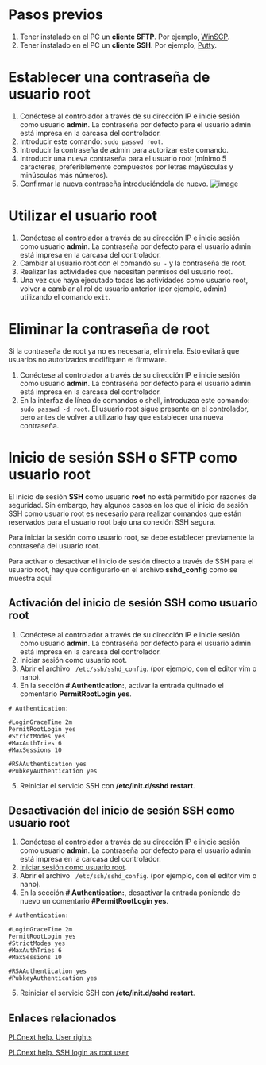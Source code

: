 # Pasos previos
1. Tener instalado en el PC un __cliente SFTP__. Por ejemplo, [WinSCP](https://winscp.net/eng/download.php).
2. Tener instalado en el PC un __cliente SSH__. Por ejemplo, [Putty](https://www.chiark.greenend.org.uk/~sgtatham/putty/latest.html).

# Establecer una contraseña de usuario root
1. Conéctese al controlador a través de su dirección IP e inicie sesión como usuario __admin__. La contraseña por defecto para el usuario admin está impresa en la carcasa del controlador.
2. Introducir este comando: ```sudo passwd root```.
3. Introducir la contraseña de admin para autorizar este comando.
4. Introducir una nueva contraseña para el usuario root (mínimo 5 caracteres, preferiblemente compuestos por letras mayúsculas y minúsculas más números).
5. Confirmar la nueva contraseña introduciéndola de nuevo.
![image](https://user-images.githubusercontent.com/46561573/155708183-e24c24a3-8b50-4a9b-bd1a-3bc3b22e96fa.png)

# Utilizar el usuario root
1. Conéctese al controlador a través de su dirección IP e inicie sesión como usuario __admin__. La contraseña por defecto para el usuario admin está impresa en la carcasa del controlador.
2. Cambiar al usuario root con el comando ```su -``` y la contraseña de root.
3. Realizar las actividades que necesitan permisos del usuario root.
4. Una vez que haya ejecutado todas las actividades como usuario root, volver a cambiar al rol de usuario anterior (por ejemplo, admin) utilizando el comando ```exit```.

# Eliminar la contraseña de root
Si la contraseña de root ya no es necesaria, elimínela. Esto evitará que usuarios no autorizados modifiquen el firmware.
1. Conéctese al controlador a través de su dirección IP e inicie sesión como usuario __admin__. La contraseña por defecto para el usuario admin está impresa en la carcasa del controlador.
2. En la interfaz de línea de comandos o shell, introduzca este comando: ```sudo passwd -d root```.
El usuario root sigue presente en el controlador, pero antes de volver a utilizarlo hay que establecer una nueva contraseña.

# Inicio de sesión SSH o SFTP como usuario root
El inicio de sesión __SSH__ como usuario __root__ no está permitido por razones de seguridad. Sin embargo, hay algunos casos en los que el inicio de sesión SSH como usuario root es necesario para realizar comandos que están reservados para el usuario root bajo una conexión SSH segura.

Para iniciar la sesión como usuario root, se debe establecer previamente la contraseña del usuario root.

Para activar o desactivar el inicio de sesión directo a través de SSH para el usuario root, hay que configurarlo en el archivo __sshd_config__ como se muestra aquí:

## Activación del inicio de sesión SSH como usuario root
1. Conéctese al controlador a través de su dirección IP e inicie sesión como usuario __admin__. La contraseña por defecto para el usuario admin está impresa en la carcasa del controlador.
2. Iniciar sesión como usuario root.
3. Abrir el archivo ``` /etc/ssh/sshd_config```. (por ejemplo, con el editor vim o nano).
4. En la sección __# Authentication:__, activar la entrada quitnado el comentario __PermitRootLogin yes__.
```
# Authentication:

#LoginGraceTime 2m
PermitRootLogin yes
#StrictModes yes
#MaxAuthTries 6
#MaxSessions 10

#RSAAuthentication yes
#PubkeyAuthentication yes
```
5. Reiniciar el servicio SSH con __/etc/init.d/sshd restart__.


## Desactivación del inicio de sesión SSH como usuario root
1. Conéctese al controlador a través de su dirección IP e inicie sesión como usuario __admin__. La contraseña por defecto para el usuario admin está impresa en la carcasa del controlador.
2. [Iniciar sesión como usuario root](https://github.com/JaviPxc/LinuxOnPLCnext/blob/main/Acceso_con_usuario_root.md#utilizar-el-usuario-root).
3. Abrir el archivo ``` /etc/ssh/sshd_config```. (por ejemplo, con el editor vim o nano).
4. En la sección __# Authentication:__, desactivar la entrada poniendo de nuevo un comentario __#PermitRootLogin yes__.
 ```
# Authentication:

#LoginGraceTime 2m
PermitRootLogin yes
#StrictModes yes
#MaxAuthTries 6
#MaxSessions 10

#RSAAuthentication yes
#PubkeyAuthentication yes
```
5. Reiniciar el servicio SSH con __/etc/init.d/sshd restart__.


## Enlaces relacionados
[PLCnext help. User rights](https://www.plcnext.help/te/Operating_System/Root_rights.htm#Setting_a_root_user_password)

[PLCnext help. SSH login as root user](https://www.plcnext.help/te/Operating_System/SSH_login_as_root_user.htm)
